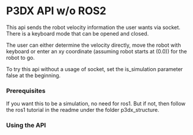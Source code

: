 # P3DX API w/o ROS2

This api sends the robot velocity information the user wants via socket. There is a keyboard mode that can be opened and closed. 

The user can either determine the velocity directly, move the robot with keyboard or enter an xy coordinate (assuming robot starts at (0.0)) for the robot to go.

To try this api without a usage of socket, set the is_simulation parameter false at the beginning.

### Prerequisites

If you want this to be a simulation, no need for ros1. But if not, then follow the ros1 tutorial in the readme under the folder p3dx_structure.

### Using the API


